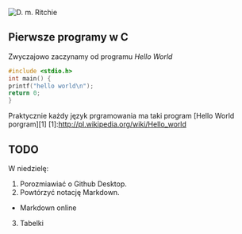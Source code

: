 ![D. m. Ritchie](http://upload.wikimedia.org/wikipedia/commons/c/c6/Dennis_MacAlistair_Ritchie.jpg)
## Pierwsze programy w C

Zwyczajowo zaczynamy od programu
*Hello World*
```c
#include <stdio.h>
int main() {
printf("hello world\n");
return 0;
}
```
Praktycznie każdy język prgramowania ma taki program [Hello World porgram][1]
[1]:http://pl.wikipedia.org/wiki/Hello_world

## TODO

W niedzielę:

1. Porozmiawiać o Github Desktop.
2. Powtórzyć notację Markdown.
  - Markdown online
3. Tabelki
